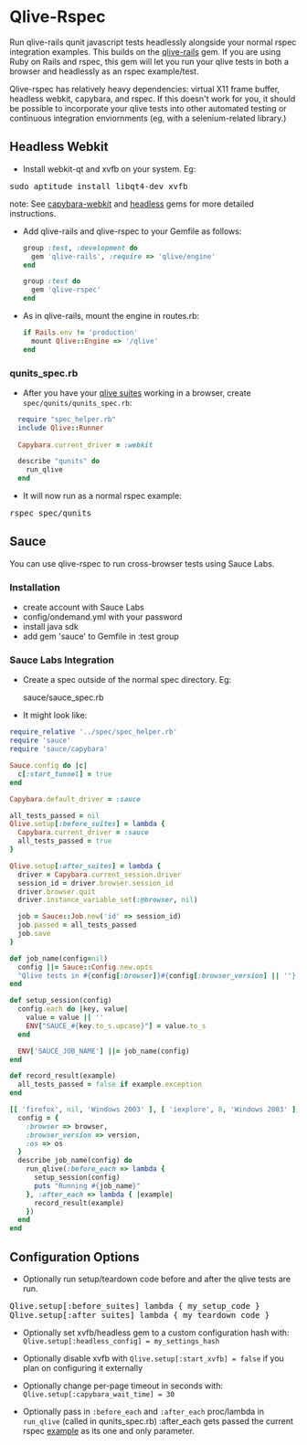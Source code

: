 # Qlive-Rspec

Run qlive-rails qunit javascript tests headlessly alongside your normal rspec integration examples.
This builds on the [qlive-rails](https://github.com/proxv/qlive-rails) gem. If you are using Ruby on Rails and rspec,
this gem will let you run your qlive tests in both a browser and headlessly as an rspec example/test.


Qlive-rspec has relatively heavy dependencies: virtual X11 frame buffer, headless webkit, capybara, and rspec.
If this doesn't work for you, it should be possible to incorporate your qlive tests into other automated testing
or continuous integration enviornments (eg, with a selenium-related library.)



## Headless Webkit



* Install webkit-qt and xvfb on your system. Eg:
<pre>sudo aptitude install libqt4-dev xvfb</pre>

note: See [capybara-webkit](https://github.com/thoughtbot/capybara-webkit) and [headless](https://github.com/leonid-shevtsov/headless) gems for more detailed instructions.


* Add qlive-rails and qlive-rspec to your Gemfile as follows:

    ```ruby
    group :test, :development do
      gem 'qlive-rails', :require => 'qlive/engine'
    end

    group :test do
      gem 'qlive-rspec'
    end
    ```

* As in qlive-rails, mount the engine in routes.rb:

    ```ruby
    if Rails.env != 'production'
      mount Qlive::Engine => '/qlive'
    end
    ```



### qunits_spec.rb

* After you have your [qlive suites](https://github.com/proxv/qlive/wiki/qlive-suites) working in a browser,
create ``spec/qunits/qunits_spec.rb``:

```ruby
  require "spec_helper.rb"  
  include Qlive::Runner
  
  Capybara.current_driver = :webkit

  describe "qunits" do
    run_qlive
  end
```


* It will now run as a normal rspec example:
<pre>rspec spec/qunits</pre>


## Sauce

You can use qlive-rspec to run cross-browser tests using Sauce Labs.

### Installation

* create account with Sauce Labs
* config/ondemand.yml with your password
* install java sdk
* add gem 'sauce' to Gemfile in :test group

### Sauce Labs Integration

* Create a spec outside of the normal spec directory. Eg:

    sauce/sauce_spec.rb

* It might look like:

```ruby
require_relative '../spec/spec_helper.rb'
require 'sauce'
require 'sauce/capybara'

Sauce.config do |c|
  c[:start_tunnel] = true
end

Capybara.default_driver = :sauce

all_tests_passed = nil
Qlive.setup[:before_suites] = lambda {
  Capybara.current_driver = :sauce
  all_tests_passed = true
}

Qlive.setup[:after_suites] = lambda {
  driver = Capybara.current_session.driver
  session_id = driver.browser.session_id
  driver.browser.quit
  driver.instance_variable_set(:@browser, nil)

  job = Sauce::Job.new('id' => session_id)
  job.passed = all_tests_passed
  job.save
}

def job_name(config=nil)
  config ||= Sauce::Config.new.opts
  "Qlive tests in #{config[:browser]}#{config[:browser_version] || ''} on #{config[:os]} at #{Time.now.to_s}"
end

def setup_session(config)
  config.each do |key, value|
    value = value || ''
    ENV["SAUCE_#{key.to_s.upcase}"] = value.to_s
  end

  ENV['SAUCE_JOB_NAME'] ||= job_name(config)
end

def record_result(example)
  all_tests_passed = false if example.exception
end

[[ 'firefox', nil, 'Windows 2003' ], [ 'iexplore', 8, 'Windows 2003' ], [ 'iexplore', 9, 'Windows 2008' ]].each do |browser, version, os|
  config = {
    :browser => browser,
    :browser_version => version,
    :os => os
  }
  describe job_name(config) do
    run_qlive(:before_each => lambda {
      setup_session(config)
      puts "Running #{job_name}"
    }, :after_each => lambda { |example|
      record_result(example)
    })
  end
end

```

## Configuration Options

* Optionally run setup/teardown code before and after the qlive tests are run.
<pre>
Qlive.setup[:before_suites] lambda { my_setup_code }
Qlive.setup[:after_suites] lambda { my_teardown_code }
</pre>

* Optionally set xvfb/headless gem to a custom configuration hash with: ``Qlive.setup[:headless_config] = my_settings_hash``

* Optionally disable xvfb with ``Qlive.setup[:start_xvfb] = false`` if you plan on configuring it externally

* Optionally change per-page timeout in seconds with: ``Qlive.setup[:capybara_wait_time] = 30``

* Optionally pass in ``:before_each`` and ``:after_each`` proc/lambda in ``run_qlive`` (called in qunits_spec.rb)
  :after_each gets passed the current rspec [example](http://rdoc.info/github/rspec/rspec-core/RSpec/Core/ExampleGroup#example-instance_method) as its one and only parameter.

